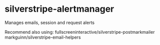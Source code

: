 silverstripe-alertmanager
=========================

Manages emails, session and request alerts

Recommend also using:
fullscreeninteractive/silverstripe-postmarkmailer
markguinn/silverstripe-email-helpers
